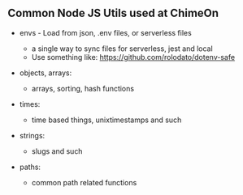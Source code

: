 ## Common Node JS Utils used at ChimeOn

- envs - Load from json, .env files, or serverless files
  - a single way to sync files for serverless, jest and local
  - Use something like: https://github.com/rolodato/dotenv-safe

- objects, arrays:
  - arrays, sorting, hash functions

- times:
  - time based things, unixtimestamps and such

- strings:
  - slugs and such

- paths:
  - common path related functions
